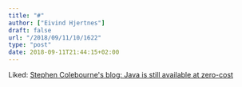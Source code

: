 ```yaml
---
title: "#"
author: ["Eivind Hjertnes"]
draft: false
url: "/2018/09/11/10/1622"
type: "post"
date: 2018-09-11T21:44:15+02:00
---
```


Liked:
[Stephen
Colebourne's blog: Java is still available at zero-cost](https://blog.joda.org/2018/08/java-is-still-available-at-zero-cost.html)
